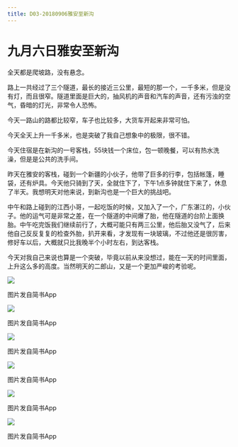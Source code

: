 ```yaml
---
title: D03-20180906雅安至新沟
---
```


# 九月六日雅安至新沟

全天都是爬坡路，没有悬念。

路上一共经过了三个隧道，最长的接近三公里，最短的那一个，一千多米，但是没有灯，而且很窄。隧道里面是巨大的，抽风机的声音和汽车的声音，还有污浊的空气，昏暗的灯光，非常令人恐怖。

今天一路山的路都比较窄，车子也比较多，大货车开起来非常可怕。

今天全天上升一千多米，也是突破了我自己想象中的极限，很不错。

今天住宿是在新沟的一号客栈，55块钱一个床位，包一顿晚餐，可以有热水洗澡，但是是公共的洗手间。

昨天在雅安的客栈，碰到一个新疆的小伙子，他带了巨多的行李，包括帐篷，睡袋，还有炉具。今天他只骑到了天，全就住下了，下午1点多钟就住下来了，休息了半天。我想明天对他来说，到新沟也是一个巨大的挑战吧。

中午和路上碰到的江西小哥，一起吃饭的时候，又加入了一个，广东湛江的，小伙子。他的运气可是非常之差，在一个隧道的中间爆了胎，他在隧道的台阶上面换胎。中午吃完饭我们继续前行了，大概可能只有两三公里，他后胎又没气了，后来他自己反反复复的检查外胎，扒开来看，才发现有一块玻璃，不过他还是很厉害，修好车以后，大概就只比我晚半个小时左右，到达客栈。

今天对我自己来说也算是一个突破，毕竟以前从来没想过，能在一天的时间里面，上升这么多的高度。当然明天的二郎山，又是一个更加严峻的考验呢。

![](https://ridemypic.oss-cn-chengdu.aliyuncs.com/rideimg/2616645-9472b4ed99efb8ea.jpg)  

图片发自简书App

![](https://ridemypic.oss-cn-chengdu.aliyuncs.com/rideimg/2616645-9e15ef67904e1aed.jpg)  

图片发自简书App

![](https://ridemypic.oss-cn-chengdu.aliyuncs.com/rideimg/2616645-fa2533b433594dfa.jpg)  

图片发自简书App

![](https://ridemypic.oss-cn-chengdu.aliyuncs.com/rideimg/2616645-c5725b8669c8e07d.jpg)  

图片发自简书App

![](https://ridemypic.oss-cn-chengdu.aliyuncs.com/rideimg/2616645-21efbe2cc6df91d3.jpg)  

图片发自简书App

![](https://ridemypic.oss-cn-chengdu.aliyuncs.com/rideimg/2616645-42f9ae06b4f1599c.jpg)  

图片发自简书App
